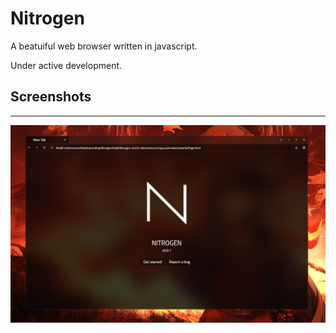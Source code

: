 # Nitrogen
A beatuiful web browser written in javascript.

Under active development.

## Screenshots
------
![Screenshot](Screenshots/mainwindow.png)